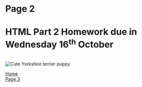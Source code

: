 <h1>Page 2</h1>
<h1>HTML Part 2 Homework due in Wednesday 16<sup>th</sup> October</h1>
<br>
<img src="https://i.pinimg.com/originals/62/17/ca/6217ca093721676961303611047e0670.jpg" alt="Cute Yorkshire terrier puppy" >
<br>
<p>
  <a href="index.html">Home</a> <br>
  <a href="page3.html">Page 3</a>
</p>
